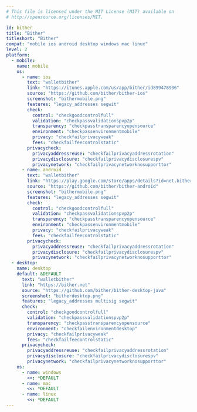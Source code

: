```yaml
---
# This file is licensed under the MIT License (MIT) available on
# http://opensource.org/licenses/MIT.

id: bither
title: "Bither"
titleshort: "Bither"
compat: "mobile ios android desktop windows mac linux"
level: 2
platform:
  - mobile:
    name: mobile
    os:
      - name: ios
        text: "walletbither"
        link: "https://itunes.apple.com/us/app/bither/id899478936"
        source: "https://github.com/bither/bither-ios"
        screenshot: "bithermobile.png"
        features: "legacy_addresses segwit"
        check:
          control: "checkgoodcontrolfull"
          validation: "checkpassvalidationspvp2p"
          transparency: "checkpasstransparencyopensource"
          environment: "checkpassenvironmentmobile"
          privacy: "checkfailprivacyweak"
          fees: "checkfailfeecontrolstatic"
        privacycheck:
          privacyaddressreuse: "checkfailprivacyaddressrotation"
          privacydisclosure: "checkfailprivacydisclosurespv"
          privacynetwork: "checkfailprivacynetworknosupporttor"
      - name: android
        text: "walletbither"
        link: "https://play.google.com/store/apps/details?id=net.bither"
        source: "https://github.com/bither/bither-android"
        screenshot: "bithermobile.png"
        features: "legacy_addresses segwit"
        check:
          control: "checkgoodcontrolfull"
          validation: "checkpassvalidationspvp2p"
          transparency: "checkpasstransparencyopensource"
          environment: "checkpassenvironmentmobile"
          privacy: "checkfailprivacyweak"
          fees: "checkfailfeecontrolstatic"
        privacycheck:
          privacyaddressreuse: "checkfailprivacyaddressrotation"
          privacydisclosure: "checkfailprivacydisclosurespv"
          privacynetwork: "checkfailprivacynetworknosupporttor"
  - desktop:
    name: desktop
    default: &DEFAULT
      text: "walletbither"
      link: "https://bither.net"
      source: "https://github.com/bither/bither-desktop-java"
      screenshot: "bitherdesktop.png"
      features: "legacy_addresses multisig segwit"
      check:
        control: "checkgoodcontrolfull"
        validation: "checkpassvalidationspvp2p"
        transparency: "checkpasstransparencyopensource"
        environment: "checkfailenvironmentdesktop"
        privacy: "checkfailprivacyweak"
        fees: "checkfailfeecontrolstatic"
      privacycheck:
        privacyaddressreuse: "checkfailprivacyaddressrotation"
        privacydisclosure: "checkfailprivacydisclosurespv"
        privacynetwork: "checkfailprivacynetworknosupporttor"
    os:
      - name: windows
        <<: *DEFAULT
      - name: mac
        <<: *DEFAULT
      - name: linux
        <<: *DEFAULT
---
```

